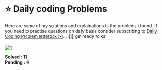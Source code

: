 # **⭐ Daily coding Problems**

Here are some of my solutions and explainations to the problems i found. If you need to practise questions on daily basis consider subscribing to [Daily Coding Problem letterbox ✉️][1]... 
🏃‍♂️ get ready folks!

![2]

**Solved  : 11**\
**Pending : ♾️**

[1]: https://www.dailycodingproblem.com/
[2]: https://media3.giphy.com/media/MUlmRFnTQxwJ2/giphy.gif?cid=ecf05e477k4lugm3mdaot77pwne6rsyui4pmgo60avjwcwbe&rid=giphy.gif&ct=g
